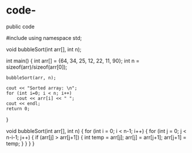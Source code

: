# code-
public code 

#include <iostream>
using namespace std;

void bubbleSort(int arr[], int n);

int main() {
    int arr[] = {64, 34, 25, 12, 22, 11, 90};
    int n = sizeof(arr)/sizeof(arr[0]);

    bubbleSort(arr, n);

    cout << "Sorted array: \n";
    for (int i=0; i < n; i++)
        cout << arr[i] << " ";
    cout << endl;
    return 0;
}

void bubbleSort(int arr[], int n) {
    for (int i = 0; i < n-1; i++) {
        for (int j = 0; j < n-i-1; j++) {
            if (arr[j] > arr[j+1]) {
                int temp = arr[j];
                arr[j] = arr[j+1];
                arr[j+1] = temp;
            }
        }
    }
}
